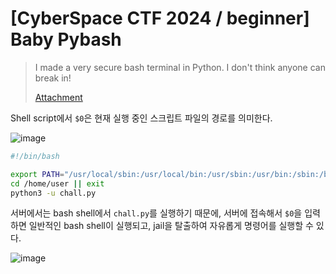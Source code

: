 # [CyberSpace CTF 2024 / beginner] Baby Pybash

> I made a very secure bash terminal in Python. I don't think anyone can break in!
>
> [Attachment](./attachment)

Shell script에서 `$0`은 현재 실행 중인 스크립트 파일의 경로를 의미한다.

![image](https://github.com/user-attachments/assets/a543b6da-39a5-4de1-844d-57011a678aa2)

```bash
#!/bin/bash

export PATH="/usr/local/sbin:/usr/local/bin:/usr/sbin:/usr/bin:/sbin:/bin:/usr/games:/usr/local/games:$PATH"
cd /home/user || exit
python3 -u chall.py
```

서버에서는 bash shell에서 `chall.py`를 실행하기 때문에, 서버에 접속해서 `$0`을 입력하면 일반적인 bash shell이 실행되고, jail을 탈출하여 자유롭게 명령어를 실행할 수 있다.

![image](https://github.com/user-attachments/assets/ab363eb5-aaf4-4b89-bd72-f841d87dc1b6)
